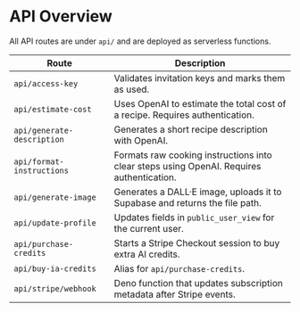 # API Overview

All API routes are under `api/` and are deployed as serverless functions.

| Route | Description |
|-------|-------------|
| `api/access-key` | Validates invitation keys and marks them as used. |
| `api/estimate-cost` | Uses OpenAI to estimate the total cost of a recipe. Requires authentication. |
| `api/generate-description` | Generates a short recipe description with OpenAI. |
| `api/format-instructions` | Formats raw cooking instructions into clear steps using OpenAI. Requires authentication. |
| `api/generate-image` | Generates a DALL·E image, uploads it to Supabase and returns the file path. |
| `api/update-profile` | Updates fields in `public_user_view` for the current user. |
| `api/purchase-credits` | Starts a Stripe Checkout session to buy extra AI credits. |
| `api/buy-ia-credits` | Alias for `api/purchase-credits`. |
| `api/stripe/webhook` | Deno function that updates subscription metadata after Stripe events. |
